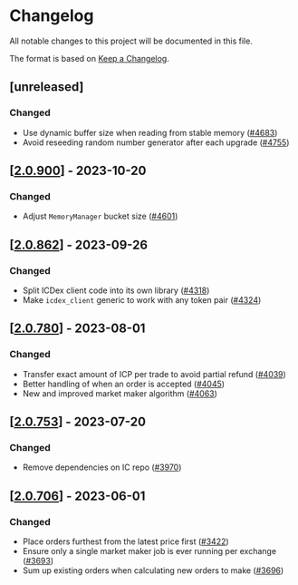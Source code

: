 # Changelog
All notable changes to this project will be documented in this file.

The format is based on [Keep a Changelog](https://keepachangelog.com/en/1.0.0/).

## [unreleased]

### Changed

- Use dynamic buffer size when reading from stable memory ([#4683](https://github.com/open-chat-labs/open-chat/pull/4683))
- Avoid reseeding random number generator after each upgrade ([#4755](https://github.com/open-chat-labs/open-chat/pull/4755))

## [[2.0.900](https://github.com/open-chat-labs/open-chat/releases/tag/v2.0.900-market_maker)] - 2023-10-20

### Changed

- Adjust `MemoryManager` bucket size ([#4601](https://github.com/open-chat-labs/open-chat/pull/4601))

## [[2.0.862](https://github.com/open-chat-labs/open-chat/releases/tag/v2.0.862-market_maker)] - 2023-09-26

### Changed

- Split ICDex client code into its own library ([#4318](https://github.com/open-chat-labs/open-chat/pull/4318))
- Make `icdex_client` generic to work with any token pair ([#4324](https://github.com/open-chat-labs/open-chat/pull/4324))

## [[2.0.780](https://github.com/open-chat-labs/open-chat/releases/tag/v2.0.780-market_maker)] - 2023-08-01

### Changed

- Transfer exact amount of ICP per trade to avoid partial refund ([#4039](https://github.com/open-chat-labs/open-chat/pull/4039))
- Better handling of when an order is accepted ([#4045](https://github.com/open-chat-labs/open-chat/pull/4045))
- New and improved market maker algorithm ([#4063](https://github.com/open-chat-labs/open-chat/pull/4063))

## [[2.0.753](https://github.com/open-chat-labs/open-chat/releases/tag/v2.0.753-market_maker)] - 2023-07-20

### Changed

- Remove dependencies on IC repo ([#3970](https://github.com/open-chat-labs/open-chat/pull/3970))

## [[2.0.706](https://github.com/open-chat-labs/open-chat/releases/tag/v2.0.706-market_maker)] - 2023-06-01

### Changed

- Place orders furthest from the latest price first ([#3422](https://github.com/open-chat-labs/open-chat/pull/3422))
- Ensure only a single market maker job is ever running per exchange ([#3693](https://github.com/open-chat-labs/open-chat/pull/3693))
- Sum up existing orders when calculating new orders to make ([#3696](https://github.com/open-chat-labs/open-chat/pull/3696))
